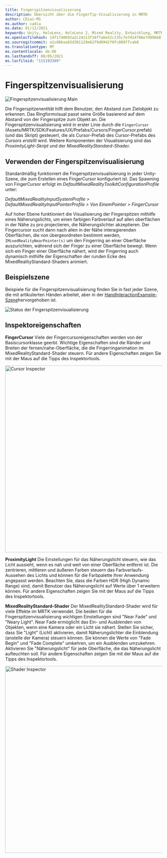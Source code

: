 ```yaml
---
title: Fingerspitzenvisualisierung
description: Übersicht über die FingerTip-Visualisierung in MRTK
author: CDiaz-MS
ms.author: cadia
ms.date: 01/12/2021
keywords: Unity, HoloLens, HoloLens 2, Mixed Reality, Entwicklung, MRTK, Fingertip
ms.openlocfilehash: 1df1740692a2c24213f34ffa6e52c135c7e7d14f96e7d99668feab82f879f756
ms.sourcegitcommit: a1c086aa83d381129e62f9d8942f0fc889ffcab0
ms.translationtype: MT
ms.contentlocale: de-DE
ms.lasthandoff: 08/05/2021
ms.locfileid: "115193309"
---
```

# <a name="fingertip-visualization"></a>Fingerspitzenvisualisierung

![Fingerspitzenvisualisierung Main](../images/fingertip/MRTK_FingertipVisualization_Main.png)

Die Fingerspitzenentität hilft dem Benutzer, den Abstand zum Zielobjekt zu erkennen. Das Ringformvisual passt seine Größe basierend auf dem Abstand von der Fingerspitze zum Objekt an. Die Fingerspitzenvisualisierung wird in erster Linie durch die `FingerCursor` (Assets/MRTK/SDK/Features/UX/Prefabs/Cursors/FingerCursor.prefab) (und das Skript) gesteuert, die als Cursor-Prefab des Cursor-Prefabs des *Cursors erstellt* wird. Weitere Komponenten der Visualisierung sind das *ProximityLight-Skript* und der *MixedRealityStandard-Shader.*

## <a name="how-to-use-the-fingertip-visualization"></a>Verwenden der Fingerspitzenvisualisierung

Standardmäßig funktioniert die Fingerspitzenvisualisierung in jeder Unity-Szene, die zum Erstellen eines FingerCursor konfiguriert ist. Das Spawning von FingerCursor erfolgt im *DefaultMixedRealityToolkitConfigurationProfile* unter:

*DefaultMixedRealityInputSystemProfile > DefaultMixedRealityInputPointerProfile > Von EinemPointer > FingerCursor*

Auf hoher Ebene funktioniert die Visualisierung der Fingerspitzen mithilfe eines Näherungslichts, um einen farbigen Farbverlauf auf allen oberflächen in der Nähe zu pro projectieren, die Näherungslichter akzeptieren. Der Fingercursor sucht dann nach allen in der Nähe interagierenden Oberflächen, die von übergeordneten bestimmt werden, `IMixedRealityNearPointer(s)` um den Fingerring an einer Oberfläche auszurichten, während sich der Finger zu einer Oberfläche bewegt. Wenn sich ein Finger einer Oberfläche nähert, wird der Fingerring auch dynamisch mithilfe der Eigenschaften der runden Ecke des MixedRealityStandard-Shaders animiert.

## <a name="example-scene"></a>Beispielszene

Beispiele für die Fingerspitzenvisualisierung finden Sie in fast jeder Szene, die mit artikulierten Händen arbeitet, aber in der [HandInteractionExample-Szene](../example-scenes/hand-interaction-examples.md)hervorgehoben ist.

![Status der Fingerspitzenvisualisierung](../images/fingertip/MRTK_FingertipVisualization_States.png)

## <a name="inspector-properties"></a>Inspektoreigenschaften

**FingerCursor** Viele der Fingercursoreigenschaften werden von der Basiscursorklasse geerbt. Wichtige Eigenschaften sind die Ränder und Breiten der fernen/nahe-Oberfläche, die die Fingerringanimation im MixedRealityStandard-Shader steuern. Für andere Eigenschaften zeigen Sie mit der Maus auf die Tipps des Inspektortools.

<img src="../images/fingertip/MRTK_FingertipVisualization_Finger_Cursor_Inspector.png" width="600" alt="Cursor Inspector">

**ProximityLight** Die Einstellungen für das Näherungslicht steuern, wie das Licht aussieht, wenn es nah und weit von einer Oberfläche entfernt ist. Die zentrieren, mittleren und äußeren Farben steuern das Farbverlaufs-Aussehen des Lichts und können für die Farbpalette Ihrer Anwendung angepasst werden. Beachten Sie, dass die Farben HDR (High Dynamic Range) sind, damit Benutzer das Näherungslicht auf Werte über 1 erweitern können. Für andere Eigenschaften zeigen Sie mit der Maus auf die Tipps des Inspektortools.

**MixedRealityStandard-Shader** Der MixedRealityStandard-Shader wird für viele Effekte im MRTK verwendet. Die beiden für die Fingerspitzenvisualisierung wichtigen Einstellungen sind "Near Fade" und "Neary Light". Near Fade ermöglicht das Ein- und Ausblenden von Objekten, wenn eine Kamera oder ein Licht sie nähert. Stellen Sie sicher, dass Sie "Light" (Licht) aktivieren, damit Näherungslichter die Einblendung (anstelle der Kamera) steuern können. Sie können die Werte von "Fade Begin" und "Fade Complete" umkehren, um ein Ausblenden umzukehren. Aktivieren Sie "Näherungslicht" für jede Oberfläche, die das Näherungslicht aufleuchten soll. Für andere Eigenschaften zeigen Sie mit der Maus auf die Tipps des Inspektortools.

<img src="../images/fingertip/MRTK_FingertipVisualization_Mixed_Reality_Standard_Shader_Inspector.png" width="600" alt="Shader Inspector">
